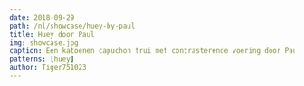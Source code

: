 ```yaml
---
date: 2018-09-29
path: /nl/showcase/huey-by-paul
title: Huey door Paul
img: showcase.jpg
caption: Een katoenen capuchon trui met contrasterende voering door Paul
patterns: [huey]
author: Tiger751023
---
```

